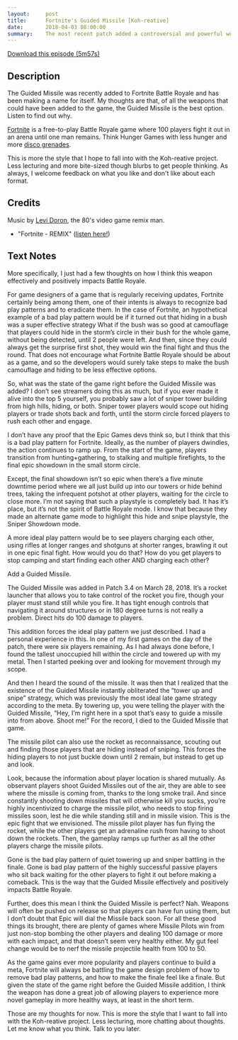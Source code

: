 ```yaml
---
layout:     post
title:      Fortnite's Guided Missile [Koh-reative]
date:       2018-04-03 08:00:00
summary:    The most recent patch added a controversial and powerful weapon to the game. But do you realize how good and healthy for the game it actually is?
---
```


<a href="http://www.joshuakoh.me/koh-reative-audio/05%20Fortnite%20Guided%20Missile.mp3" class="button button-blue button-big">Download this episode (5m57s)</a>

## Description

The Guided Missile was recently added to Fortnite Battle Royale and has been making a name for itself. My thoughts are that, of all the weapons that could have been added to the game, the Guided Missile is the best option. Listen to find out why.

<a href="https://www.epicgames.com/fortnite/en-US/buy-now/battle-royale">Fortnite</a> is a free-to-play Battle Royale game where 100 players fight it out in an arena until one man remains. Think Hunger Games with less hunger and more <a href="https://www.youtube.com/watch?v=ACorWTwTxN4">disco grenades</a>.

This is more the style that I hope to fall into with the Koh-reative project. Less lecturing and more bite-sized though blurbs to get people thinking. As always, I welcome feedback on what you like and don't like about each format.

## Credits

Music by <a href="https://www.youtube.com/channel/UCdsd8BN9d-xgbOh7Wc3HCwQ">Levi Doron</a>, the 80's video game remix man.

- "Fortnite - REMIX" (<a href="https://www.youtube.com/watch?v=aCx21zcbfq0">listen here!</a>)

## Text Notes

More specifically, I just had a few thoughts on how I think this weapon effectively and positively impacts Battle Royale.

For game designers of a game that is regularly receiving updates, Fortnite certainly being among them, one of their intents is always to recognize bad play patterns and to eradicate them. In the case of Fortnite, an hypothetical example of a bad play pattern would be if it turned out that hiding in a bush was a super effective strategy What if the bush was so good at camouflage that players could hide in the storm’s circle in their bush for the whole game, without being detected, until 2 people were left. And then, since they could always get the surprise first shot, they would win the final fight and thus the round. That does not encourage what Fortnite Battle Royale should be about as a game, and so the developers would surely take steps to make the bush camouflage and hiding to be less effective options.

So, what was the state of the game right before the Guided Missile was added? I don’t see streamers doing this as much, but if you ever made it alive into the top 5 yourself, you probably saw a lot of sniper tower building from high hills, hiding, or both. Sniper tower players would scope out hiding players or trade shots back and forth, until the storm circle forced players to rush each other and engage. 

I don’t have any proof that the Epic Games devs think so, but I think that this is a bad play pattern for Fortnite. Ideally, as the number of players dwindles, the action continues to ramp up. From the start of the game, players transition from hunting+gathering, to stalking and multiple firefights, to the final epic showdown in the small storm circle.

Except, the final showdown isn’t so epic when there’s a five minute downtime period where we all just build up into our towers or hide behind trees, taking the infrequent potshot at other players, waiting for the circle to close more. I’m not saying that such a playstyle is completely bad. It has it’s place, but it’s not the spirit of Battle Royale mode. I know that because they made an alternate game mode to highlight this hide and snipe playstyle, the Sniper Showdown mode.

A more ideal play pattern would be to see players charging each other, using rifles at longer ranges and shotguns at shorter ranges, brawling it out in one epic final fight. How would you do that? How do you get players to stop camping and start finding each other AND charging each other?

Add a Guided Missile.

The Guided Missile was added in Patch 3.4 on March 28, 2018. It’s a rocket launcher that allows you to take control of the rocket you fire, though your player must stand still while you fire. It has tight enough controls that navigating it around structures or in 180 degree turns is not really a problem. Direct hits do 100 damage to players.

This addition forces the ideal play pattern we just described. I had a personal experience in this. In one of my first games on the day of the patch, there were six players remaining. As I had always done before, I found the tallest unoccupied hill within the circle and towered up with my metal. Then I started peeking over and looking for movement through my scope. 

And then I heard the sound of the missile. It was then that I realized that the existence of the Guided Missile instantly obliterated the “tower up and snipe” strategy, which was previously the most ideal late game strategy according to the meta. By towering up, you were telling the player with the Guided Missile, “Hey, I’m right here in a spot that’s easy to guide a missile into from above. Shoot me!” For the record, I died to the Guided Missile that game.

The missile pilot can also use the rocket as reconnaissance, scouting out and finding those players that are hiding instead of sniping. This forces the hiding players to not just buckle down until 2 remain, but instead to get up and look.

Look, because the information about player location is shared mutually. As observant players shoot Guided Missiles out of the air, they are able to see where the missile is coming from, thanks to the long smoke trail. And since constantly shooting down missiles that will otherwise kill you sucks, you’re highly incentivized to charge the missile pilot, who needs to stop firing missiles soon, lest he die while standing still and in missile vision. This is the epic fight that we envisioned. The missile pilot player has fun flying the rocket, while the other players get an adrenaline rush from having to shoot down the rockets. Then, the gameplay ramps up further as all the other players charge the missile pilots. 

Gone is the bad play pattern of quiet towering up and sniper battling in the finale. Gone is bad play pattern of the highly successful passive players who sit back waiting for the other players to fight it out before making a comeback. This is the way that the Guided Missile effectively and positively impacts Battle Royale.

Further, does this mean I think the Guided Missile is perfect? Nah. Weapons will often be pushed on release so that players can have fun using them, but I don’t doubt that Epic will dial the Missile back soon. For all these good things its brought, there are plenty of games where Missile Pilots win from just non-stop bombing the other players and dealing 100 damage or more with each impact, and that doesn’t seem very healthy either. My gut feel change would be to nerf the missile projectile health from 100 to 50. 

As the game gains ever more popularity and players continue to build a meta, Fortnite will always be battling the game design problem of how to remove bad play patterns, and how to make the finale feel like a finale. But given the state of the game right before the Guided Missile addition, I think the weapon has done a great job of allowing players to experience more novel gameplay in more healthy ways, at least in the short term. 

Those are my thoughts for now. This is more the style that I want to fall into with the Koh-reative project. Less lecturing, more chatting about thoughts. Let me know what you think. Talk to you later. 